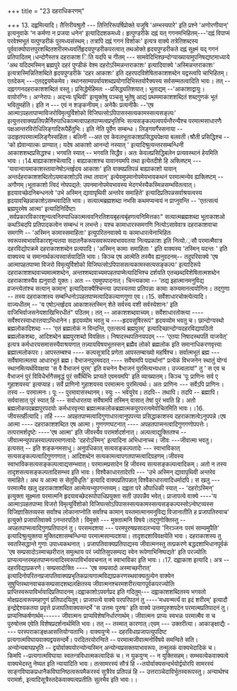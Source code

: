 +++
title = "23 दहराधिकरणम्"

+++
13. दह्वमित्यादि। तैत्तिरीयश्रुतौ --- तित्तिरिरूपर्षिप्रोक्ते यजुषि 'अम्भस्यपारे' इति प्रश्ने 'अणोरणीयान्' इत्यनुवाके 'न कर्मणा न प्रजया धनेन' इत्यादिदशकमध्ये। हृत्पुण्डरीके दह्नं यत् गगनमभिहितम्---'दह्नं विपाप्मं परवेश्मभूतं यत्पुण्डरीकं पुरमध्यसंस्थम्। तत्रापि दह्नं गगनं विशोकः' इत्यत्र वाक्ये तत्रेतिशब्दस्य पूर्ववाक्योपात्तपुरशब्दितशरीरमध्यवर्तिहृदयपुण्डरीकपरत्वात् तथओक्ते हृदयपुण्डरीकते दह्नं सूक्ष्मं यद् गगनं प्रतिपादितम्।धन्दोगैस्तत्र दहराकाश िति यदपि च गीतम् --- सामवेदिभिश्छन्दोग्याख्यायामुपनिषद्यष्टमाध्याये 'अथ यदिदमस्मिन् ब्रह्मपुरे दहरं पुण्डीकं वेश्म दहरोऽस्मिन्नन्तराकाशः' इत्यादिवाक्ये 'अस्मिन्नन्तराकाशः' इत्यत्रास्मिन्नितिशब्दिते हृदयपुण्डरीके 'दहर आकाशः' इति दहरपदविशेषिताकाशशब्देन यद्वस्त्वपि चाभिहितम्। एतदेकम् ---एतद्द्वयमेकमेव। स्थानसाम्यपर्यायशब्दप्रयोगादिभिस्तयोरैक्यस्य सर्वसम्मतत्वादिति भावः। तत् -- दह्नगगनदहराकाशशब्दितं वस्तु। प्रसिद्धेर्महिमतः --प्रसिद्ध्यतिशयात्। भूताद्यम् --'आकाशाद्वायुः। वायोरग्निः। अग्नेरापः। अद्भ्यः पृथिवी' इत्युक्तेषु पञ्चसु भूतेषु आद्यं प्रथममाकाशशब्दितं शब्दगुणकं भूतं भवितुमर्हति। इति न --- एवं न शङ्कनीयम्। अनेकैः प्रत्यनीकैः --'एष आत्माऽपहतापाप्माविजरोविमृत्युर्विशोको विजिघत्सोऽपिपासस्सत्यकामस्सत्यसङ्ल्पः' इत्युत्तरवाक्यप्रतिपन्नैर्निरुपाधिकात्मत्वापहतपाप्मत्वप्रभृतिभिः सत्यसङ्कल्पत्वपर्यन्तैरन्यैश्च परमात्मसाधारणैः पक्षआन्तरविरोधिलिङ्गादिरूपैर्हेतुभिः। इति नेति पूर्वेण सम्बन्धः। लिङ्गवर्गैस्सनाया --उदाहृतपरमात्मलिङ्गैस्सहिता। बलिनी --अत एव केवलभूताकाशप्रसिद्ध्यपेक्षया बलवती।श्रौती प्रसिद्धिश्च -- 'को ह्येवान्यात्कः प्राण्यात्। यदेष आकाशो आनन्दो नस्यात् ' इत्यादिश्रुत्यन्तरसम्बन्धिनी आकाशशब्दप्रसिद्धश्च। भगवति स्यात् -- भगवति सिद्धैव। अतः केवलप्रसिद्धिबलेन प्रत्यवस्थानं हेयमिति भावः।।14.बाह्याकाशश्चेत्यादि। बाह्याकाशश्च यावानयमपि तथा इत्येतदीशे हि अक्लिष्टम् --- 'यावान्वायमाकाशस्तावानेषोऽन्तर्हृदय आकाशः' इति वाक्यप्रतिपन्नं बाह्याकाशो यावान् अन्तर्दहराकाशशब्दितोऽयमाकाशोऽपि तथा तावान्' इत्येवमुपमानोपमेयभावकथनं परमात्मन्येव ह्यक्लिष्टम् --अगौणम्।भूताकाशो त्विदं नोपपद्यते: उपनमानोपमेयभावस्य भेदगर्भस्यैकस्मिन्नसम्भवितत्वात्। हृदयावच्छेदनिबन्धनत्वे 'उभे अस्मिन् द्यावापृथिवी अन्तरेव समाहिते' इत्यादिप्रतिपन्नसर्वाश्रयत्वस्य हृदयावच्छिन्नाकाशेऽसम्भवादिति भावः। सत्यात्मब्रह्मशब्दा नभसि कथमप्यन्वयं न प्राप्नुवन्ति -- 'एतत्सत्यं ब्रह्मपुरमेष आत्मा' इत्यादिनिर्दिष्टाः ,सर्वप्रकारविकारशून्यत्वनिरुपाधिकात्मत्ववनिरतिशयबृहत्वबृंहणत्वनिमित्तकाः" सत्यात्मब्रह्मशब्दा भूताकाशओ कथञ्चिदपि प्रतिपादकत्वेन सम्बन्धं न लभन्ते। यश्च कामाधारस्समगणि नित्योऽसावेवात्र दहराकाशवाचा समगणि -- 'अस्मिन् कामास्समाहिताः' इत्युपरितनवाक्ये यः कामाधारत्वेनाभिहितः स्वरूपस्वभावविकारशून्यतया सदातनैकरूपसवरूपस्वभाववतया नित्यप्रकाशः इति नित्यो.़सौ परमात्मैवात्र दहरविद्योपक्रमे दहराकाशशब्देन प्रत्यपादि। 'अस्मिन् कामाः समाहिताः ' इति वाक्यस्य 'तस्मिन् यदन्तः ' इति वाक्यस्य च समानार्थकत्वस्वार्सयादिति भावः। किञ्च एष आत्मेति तस्यैव ह्यनुवदनम्-- तदुपरिवाक्ये 'एष आत्मापहतपाप्मा विजरो विमृत्युर्विशोको विजिघत्सोऽपिपाससत्यकामस्सत्यसङ्कल्पः' इत्यादिरूपे दहराकाशशब्दवाच्यमात्मशब्देन, अन्तश्शब्दवाच्यमपहतपाप्मेत्यादिभिश्च दर्शयति एतच्छब्दविशेषितात्मशब्देन दहराकाशस्यैव ह्यनुवादो युक्तः। अतः -- एवमुपपादनात्। चिन्त्यकामा -- 'तद्य इहात्मानमनुविद्य व्रजन्त्येतांश्च सत्यान् कामान्' इत्यादिवाक्यैश्चिन्त्या उपास्यतया प्रतिपन्नाः कामाः काम्यमानत्वयोगिनः। तद्गुणाः -- तस्य दहराकाशस्य सम्बन्धिनोऽपहतपाप्मत्वादिकल्याणगुणा एव।।15. सर्वेशाधारचोक्त्येत्यादि। वाज्यधीतम् -- 'य एषोऽन्तर्हृदय आकाशस्तस्मिन् शेते सर्वस्य वशी सर्वस्येशानः' इति वाजिभिर्वाजसनेयशाखिभिरधीतं" पठितम्। तत् -- आकाशशब्दवाच्यम्। सर्वेशाधारतोक्त्या ---- सर्वेश्वरस्याधारतयाऽभिधानेन। हृदयव्योम भवतु च ----हृदयसुषिररूपं" हृदयव्योम भवतु च। छान्दोग्यस्थो ब्रह्मलोकादिशब्दः --- 'एतं ब्रह्मलोकं न विन्दन्ति, एतत्सत्यं ब्रह्मपुरम्' इत्यादिच्छान्दोग्यदहरविद्यापठितो ब्रह्मलोकशब्दः, आदिशब्देन ब्रह्मपुरशब्दो विवक्षितः। निषादस्थपतिनयपदम् --- 'एतया निषादस्थपतिं याजयेत्' इत्यत्र कर्मधारयसमासस्यैवाश्रयणात् तन्न्यायविषयभूतस्सन् ब्रह्मैव लोको ब्रह्मलोक इति समानाधिकरणवृत्त्या ब्रह्मात्मलोकपरः। आपस्तम्बश्च ---- कल्पसूत्रादि प्रणेता आपस्तम्बाख्यो महर्षिश्च। सर्वात्मभूतं ब्रह्म --- सर्वेषामात्मतया आधारभूतं ब्रह्म। वैभाजनपुरमवदत् ---- सर्वेषामपि पदार्थानां" प्रत्येकं विभजनेन स्थातुं योग्यं स्थानमित्यर्थविवक्षया 'स वै वैभाजनं पुरम्' इति वचनेन वैभाजनं पुरमित्यभ्यधत्त। उज्ज्वलायां" तु ' स एव च वैभाजनं पुरं विविधैर्भागैसमृद्धं पुरं सर्वैर्थिभिः प्राप्यते एवमयमपि' इति व्याख्यातम्। किञ्च 'पूः प्राणिनः सर्व ए गुहाशयस्य' इत्यप्याह। सर्वे प्राणिनो गुहाशयस्य परमात्मनः पुरमित्यर्थः। अतः प्राणिनः --- सर्वेऽपि प्राणिनः। तस्य -- परमात्मनः। पूः -- पुरमावासस्थानम्। स्युः -- भवेयुरेव। तदपि-- तथापि। तदपि -- ब्रह्मापि। सर्ववासात् पुरं स्यात् हि --- सर्वाधारतया सर्वेषामपि तस्मिन् वासात् तेषां पुरं भवति हि। अतो ब्रह्मलोकपदब्रह्मपुरपदयोः कर्मधारवृत्त्या ब्रह्मात्मकलोकब्रह्मात्मकपुरपरत्वमेवोचितमिति भावः।।16. जीवस्तर्हीत्यादि। तर्हि ---- अपहतपाप्मत्वादिगुणाधारत्वानुपपत्त्या प्रसिद्धाकाशस्य दहराकाशत्वेऽनुपपन्ने।एष आत्मा ---- दहराकाशशब्दित एष आत्मा। गुणगणघटनात् ---- अपहतपाप्मनत्वादिगुणगणोपपत्तेः। तत्परामर्शदृष्टेः ----'एष आत्मा' इति जीवस्यैव परामर्शदर्शनात्। अल्पत्वाद्युक्तितश्च -- जीवात्मन्युपपन्नस्याल्पपरमाणत्वादेः 'दहरोऽस्मिन्' इत्यादिना अभिधानाच्च। जीवः ---जीवात्मा भवतु। इत्यसत् -- इति शङ्कनमसाधु। अनुपधिकात् सत्यसङ्कल्पतादेः --- स्वाभाविकात् सत्यसङ्कल्पत्वादिगुणगणात्। आदिशब्देन सत्यकामत्वापगतपाप्मत्वादिग्रहणम्।जीवस्य स्वाभाविकसत्यसङ्कल्पत्वाद्यसम्भवात्। परमात्मप्रसादेन हि जीवस्य सत्यसङ्कल्पत्वादिकम्। अतो न तस्य तादृशसत्यसङ्कल्पतादिसम्भव इति भावः। विश्वैकाधारतादेरपि --- 'उभे अस्मिन् द्यावापृथिवी अन्तरेव समाहिते। अथ य आत्मा स सेतुर्विधृतिः' इत्यादि वाक्यप्रतिपन्नात् विश्वैकाधारत्वादिधर्मादपि। स खलु --- परमात्मैव खलु दहराकाशशब्दित आत्मेत्यभ्युपगन्तव्यम्। दह्वता परे औपाधिकी स्यात् -- 'दहरोऽस्मिन्' इत्युक्ता सूक्ष्मता परमात्मनि हृदयावच्छेदरूपोपाधिप्रयुक्ता सती उपपन्नैव भवेत्। प्राजापत्ये वाक्ये ----'य आत्माऽपहतपाप्मा विजरो विमृत्युर्विशोको विजिघत्सोऽपिपासस्सत्यकामस्सत्यसङ्कल्पस्सोऽन्वेष्टव्यस्स विजिज्ञासितव्यस्स सर्वांश्च लोकानाप्नोति सर्वांश्च कामान् यस्तमात्मानमनुविद्य विजानातीति ह प्रजापतिरुवाच' इत्युक्ते प्रजापतिवाक्ये ऽनन्तरपठिते। विमुक्ते --- मुक्तात्मनि विषये।तद्गुणोक्तिस्तु -- अपहतपाप्मत्वादिगुणप्रतिपादनं तु। परसमदशया --- परमपुरुषप्रसादलभ्यया 'निरञ्जनः परमं साम्यमुपैति' इत्यादिश्रुत्युक्तया मुक्तिदशासम्बन्धिन्या परमात्मसाम्यदशया। तादृशदशाविवक्षयेति भावः। दहराकाशस्य तु स्वतस्सिद्धान्ते गुणाः उपाध्यकथनात् । प्रजापतिवाक्यप्रतिपाद्यस्य जीवात्मनस्तु तत्प्रकरणे बद्धदशाभिधानपूर्वकं 'एष सम्प्रसादोऽस्माच्छरीरात् समुत्थाय परं ज्योतिसुपसम्पद्य स्वेन रूपेणाभिनिष्पद्यते' इति परज्योतिः प्राप्यत्यन्तरमहतपाप्मनत्वादिस्वरूपाविर्भाववचनात् न स्वाभाविका इति भावः।।17. दह्वाकाश इत्यादि। अत्र -- दहरविद्याप्रकरणे। सम्प्रसादोक्तिः ---- 'एष सम्प्रसादो अस्माच्छरीरात्' इत्यादिनोपरितनप्रजापतिवाक्यप्रभृतिकप्रत्यगात्मविद्याप्रकरणस्थवाक्यतुल्येन वाक्येन सुषुप्तिस्थानवाचकसम्प्रसादशब्दलक्षितस्य जीवात्मनश्चरमशरीरत्यागपूर्वकपरज्योतिः प्राप्तिस्वरूपाविर्भावादिप्रतिपादनम्।दह्वाकाशोऽपवर्गप्रद इति गदितुम्--- दह्वाकाशशब्दितस्य भगवतो मोक्षप्रदत्वरूपमहागुणं प्रतिपादयितुम्। प्राजापत्ये वाक्ये परपरिपठनं तु ----'मधवन्मर्त्यं वा इदं शरीरम्' इत्यादौ इन्द्रोद्देश्यकतया प्रवृत्ते प्रजापतिवाक्यसन्दर्भे 'स उत्तमः पुरुषः' इति वाक्ये उत्तमपुरुशपदेन परमात्मप्रतिपादनं तु। प्राप्यनिष्कर्षणार्थम्------ जीवात्मनः प्राप्यविशेषनिर्धारणार्थम्। जीवात्मनः प्राप्यः स्वभन्नः परमात्मैव स च पुरुषोत्तम एवेति विशेषप्रदर्शनार्थमिति भावः। तत् -- तस्मात् कारणात्।एवम् --- उक्तरीत्या। आकाङ्क्षाद्यैः ---- परस्पराकाङ्क्षआसत्तियोग्यताभिः। वाक्ययुग्मे -- दहरविधाप्रजापत्युपदिष्ट प्रत्यगात्मविघायवाक्यद्वयसन्दर्मे। परदितरयोरन्विते -- परमात्मजीवात्मनोर्विषये समन्विते सति। अन्योन्यबाघप्रभृति -- द्वयोर्वाक्ययोरन्योन्यस्मिन् अन्योन्यप्रसक्तयाभावरूपः, तन्मुलकं वाक्यभेदादिकं च। किमपि --प्रत्यगात्मविघायाः स्वतन्त्रविधात्मकत्वादिकं च। न युकयुग्म् -- न युक्तिसहम्। सम्भवत्येकवाक्यत्वे वाक्यभेदस्तु नेष्यत इति न्यायादिति भावः। तत्सामरस्यं सौत्रं हि --तयोर्वाक्यसन्दर्भयोर्द्वयोरपि सामरस्यं साङ्गविघाकप्रधानैकविघानिष्ठत्वरूपमैकरस्यं सुत्रैरेव प्रतिपन्नं हि -- उत्तराञ्चेदाविर्भुतस्वरूपस्तु। अन्यार्थश्च परामर्शः, इत्यादिसूत्रैस्तदेकवाक्यत्वप्रतीतिः सुलभैव इति भावः।।